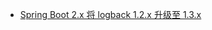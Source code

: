- [Spring Boot 2.x 将 logback 1.2.x 升级至 1.3.x](https://blog.csdn.net/cainiao1412/article/details/137828026)